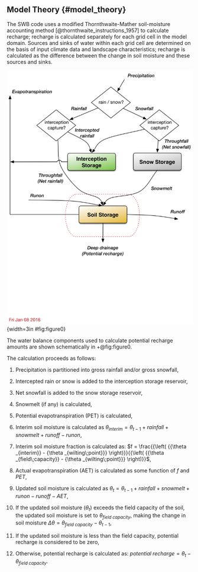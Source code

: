## Model Theory {#model_theory}

The SWB code uses a modified Thornthwaite-Mather soil-moisture accounting method [@thornthwaite_instructions_1957] to calculate recharge; recharge is calculated separately for each grid cell in the model domain. Sources and sinks of water within each grid cell are determined on the basis of input climate data and landscape characteristics; recharge is calculated as the difference between the change in soil moisture and these sources and sinks.

![Conceptual_diagram_SWB_simplified__300dpi.png](../images/Conceptual_diagram_SWB_simplified__300dpi.png){width=3in #fig:figure0}

The water balance components used to calculate potential recharge amounts are shown schematically in +@fig:figure0.

The calculation proceeds as follows:

1.	Precipitation is partitioned into gross rainfall and/or gross snowfall,

2.	Intercepted rain or snow is added to the interception storage reservoir,

3.	Net snowfall is added to the snow storage reservoir,

4.	Snowmelt (if any) is calculated,

5.	Potential evapotranspiration (PET) is calculated,

6.	Interim soil moisture is calculated as $\theta_{interim}=\theta_{t-1}+rainfall+snowmelt+runoff-runon$,

7.	Interim soil moisture fraction is calculated as: $f = \frac{{\left( {{\theta _{interim}} - {\theta _{wilting\;point}}} \right)}}{{\left( {{\theta _{field\;capacity}} - {\theta _{wilting\;point}}} \right)}}$,

8.	Actual evapotranspiration (AET) is calculated as some function of $f$ and $PET$,

9.	Updated soil moisture is calculated as $\theta_t=\theta_{t-1}+rainfall+snowmelt+runon-runoff-AET$,

10.	If the updated soil moisture ($\theta_t$) exceeds the field capacity of the soil, the updated soil moisture is set to $\theta_{field\;capacity}$, making the change in soil moisture $\Delta\theta=\theta_{field\;capacity}-\theta_{t-1}$,

11.	If the updated soil moisture is less than the field capacity, potential recharge is considered to be zero,

12.	Otherwise, potential recharge is calculated as: $potential\;recharge=\theta_t-\theta_{field\;capacity}$.
